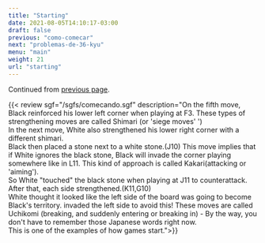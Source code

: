 ```yaml
---
title: "Starting"
date: 2021-08-05T14:10:17-03:00
draft: false
previous: "como-comecar"
next: "problemas-de-36-kyu"
menu: "main"
weight: 21
url: "starting"
---
```


Continued from [previous page](/how-to-start).


{{< review sgf="/sgfs/comecando.sgf" description="On the fifth move, Black reinforced his lower left corner when playing at F3. These types of strengthening moves are called Shimari (or 'siege moves' ')<br />In the next move, White also strengthened his lower right corner with a different shimari.<br />Black then placed a stone next to a white stone.(J10) This move implies that if White ignores the black stone, Black will invade the corner playing somewhere like in L11. This kind of approach is called Kakari(attacking or 'aiming').<br />So White \"touched\" the black stone when playing at J11 to counterattack. After that, each side strengthened.(K11,G10)<br />White thought it looked like the left side of the board was going to become Black's territory. invaded the left side to avoid this! These moves are called Uchikomi (breaking, and suddenly entering or breaking in) - By the way, you don't have to remember those Japanese words right now.<br />This is one of the examples of how games start.">}}